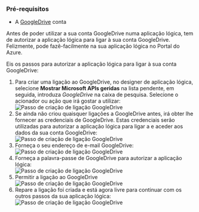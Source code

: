 ### <a name="prerequisites"></a>Pré-requisitos
* A [GoogleDrive](https://www.google.com/drive/) conta  

Antes de poder utilizar a sua conta GoogleDrive numa aplicação lógica, tem de autorizar a aplicação lógica para ligar à sua conta GoogleDrive. Felizmente, pode fazê-facilmente na sua aplicação lógica no Portal do Azure.  

Eis os passos para autorizar a aplicação lógica para ligar à sua conta GoogleDrive:  

1. Para criar uma ligação ao GoogleDrive, no designer de aplicação lógica, selecione **Mostrar Microsoft APIs geridas** na lista pendente, em seguida, introduza *GoogleDrive* na caixa de pesquisa. Selecione o acionador ou ação que irá gostar a utilizar:  
   ![Passo de criação de ligação GoogleDrive](./media/connectors-create-api-googledrive/googledrive-1.png)  
2. Se ainda não criou quaisquer ligações a GoogleDrive antes, irá obter lhe fornecer as credenciais de GoogleDrive. Estas credenciais serão utilizadas para autorizar a aplicação lógica para ligar a e aceder aos dados da sua conta GoogleDrive:  
   ![Passo de criação de ligação GoogleDrive](./media/connectors-create-api-googledrive/googledrive-2.png)  
3. Forneça o seu endereço de e-mail GoogleDrive:  
   ![Passo de criação de ligação GoogleDrive](./media/connectors-create-api-googledrive/googledrive-3.png)  
4. Forneça a palavra-passe de GoogleDrive para autorizar a aplicação lógica:  
   ![Passo de criação de ligação GoogleDrive](./media/connectors-create-api-googledrive/googledrive-4.png)
5. Permitir a ligação ao GoogleDrive  
   ![Passo de criação de ligação GoogleDrive](./media/connectors-create-api-googledrive/googledrive-5.png)  
6. Repare a ligação foi criada e está agora livre para continuar com os outros passos da sua aplicação lógica:  
   ![Passo de criação de ligação GoogleDrive](./media/connectors-create-api-googledrive/googledrive-6.png)  

